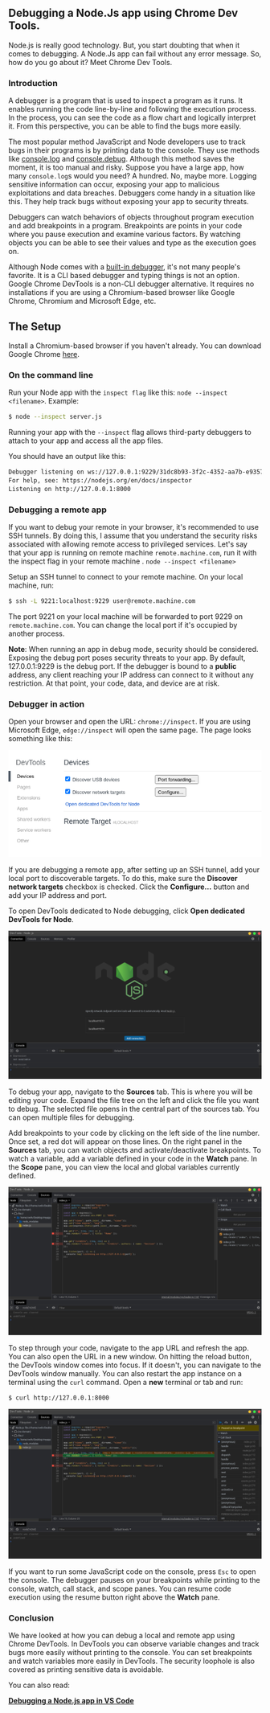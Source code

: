 ﻿## Debugging a Node.Js app using Chrome Dev Tools.

Node.js is really good technology. But, you start doubting that when it comes to debugging. A Node.Js app can fail without any error message. So, how do you go about it? Meet Chrome Dev Tools.

### Introduction

A debugger is a program that is used to inspect a program as it runs. It enables running the code line-by-line and following the execution process. In the process, you can see the code as a flow chart and logically interpret it. From this perspective, you can be able to find the bugs more easily.

The most popular method JavaScript and Node developers use to track bugs in their programs is by printing data to the console. They use methods like [console.log](https://developer.mozilla.org/en-US/docs/Web/API/Console/log) and [console.debug](https://developer.mozilla.org/en-US/docs/Web/API/Console/debug). Although this method saves the moment, it is too manual and risky. Suppose you have a large app, how many `console.log`s would you need? A hundred. No, maybe more. Logging sensitive information can occur, exposing your app to malicious exploitations and data breaches. Debuggers come handy in a situation like this. They help track bugs without exposing your app to security threats.

Debuggers can watch behaviors of objects throughout program execution and add breakpoints in a program. Breakpoints are points in your code where you pause execution and examine various factors. By watching objects you can be able to see their values and type as the execution goes on. 

Although Node comes with a [built-in debugger](https://nodejs.org/api/debugger.html), it's not many people's favorite. It is a CLI based debugger and typing things is not an option. Google Chrome DevTools is a non-CLI debugger alternative. It requires no installations if you are using a Chromium-based browser like Google Chrome, Chromium and Microsoft Edge, etc. 

## The Setup

Install a Chromium-based browser if you haven't already. You can download Google Chrome [here](https://www.google.com/chrome/).

### On the command line

Run your Node app with the `inspect flag` like this: `node --inspect <filename>`. Example: 

```bash
$ node --inspect server.js
```
 Running your app with the `--inspect` flag allows third-party debuggers to attach to your app and access all the app files. 

You should have an output like this:

```bash
Debugger listening on ws://127.0.0.1:9229/31dc8b93-3f2c-4352-aa7b-e9357bbabccc
For help, see: https://nodejs.org/en/docs/inspector
Listening on http://127.0.0.1:8000
```

### Debugging a remote app 

If you want to debug your remote in your browser, it's recommended to use SSH tunnels. By doing this, I assume that you understand the security risks associated with allowing remote access to privileged services. Let's say that your app is running on remote machine `remote.machine.com`, run it with the inspect flag in your remote machine . `node --inspect <filename>`

Setup an SSH tunnel to connect to your remote machine. On your local machine, run:

```bash
$ ssh -L 9221:localhost:9229 user@remote.machine.com
```

The port 9221 on your local machine will be forwarded to port 9229 on `remote.machine.com`.  You can change the local port if it's occupied by another process. 

**Note**: When running an app in debug mode, security should be considered. Exposing the debug port poses security threats to your app. By default, 127.0.0.1:9229 is the debug port. If the debugger is bound to a **public** address, any client reaching your IP address can connect to it without any restriction. At that point, your code, data, and device are at risk.

### Debugger in action

Open your browser and open the URL: `chrome://inspect`. If you are using Microsoft Edge, `edge://inspect` will open the same page.  The page looks something like this:

![google chrome inpect page](inspect.jpg)

If you are debugging a remote app, after setting up an SSH tunnel, add your local port to discoverable targets. To do this, make sure the **Discover network targets** checkbox is checked. Click the **Configure...** button and add your IP address and port. 

To open DevTools dedicated to Node debugging, click **Open dedicated DevTools for Node**.

![Chrome DevTools Welcome page](node-devtools.jpg)

To debug your app, navigate to the **Sources** tab. This is where you will be editing your code. Expand the file tree on the left and click the file you want to debug. The selected file opens in the central part of the sources tab. You can open multiple files for debugging. 

Add breakpoints to your code by clicking on the left side of the line number. Once set, a red dot will appear on those lines. On the right panel in the **Sources** tab,  you can watch objects and activate/deactivate breakpoints. To watch a variable, add a variable defined in your code in the **Watch** pane. In the **Scope** pane, you can view the local and global variables currently defined. 

![Breakpoints DevTools](node-devtools-breakpoints.jpg)

To step through your code, navigate to the app URL and refresh the app. You can also open the URL in a new window. On hitting the reload button, the DevTools window comes into focus. If it doesn't, you can navigate to the DevTools window manually. You can also restart the app instance on a terminal using the `curl` command. Open a **new** terminal or tab and run:

```bash
$ curl http://127.0.0.1:8000
```

![Debugging started DevTools](node-devtools-debug-started.jpg)

If you want to run some JavaScript code on the console, press `Esc` to open the console. The debugger pauses on your breakpoints while printing to the console, watch, call stack, and scope panes. You can resume code execution using the resume button right above the **Watch** pane. 

### Conclusion

We have looked at how you can debug a local and remote app using Chrome DevTools. In DevTools you can observe variable changes and track bugs more easily without printing to the console. You can set breakpoints and watch variables more easily in DevTools.  The security loophole is also covered as printing sensitive data is avoidable.

You can also read:

[**Debugging a Node.js app in VS Code** ](https://www.section.io/engineering-education/debug-nodejs-vscode/)
